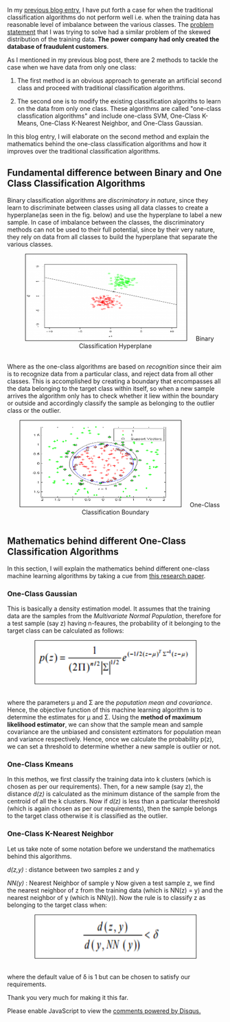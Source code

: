 <!-- 
.. title: One-Class Classification Algorithms
.. slug: one-class-classification-algorithms
.. date: 2017-01-22 12:13:21 UTC+05:30
.. tags: Machine Learning, Application of Novelty Detection Algorithms to predict Electricity Theft
.. category: 
.. link: 
.. description: 
.. type: text
-->

In my [previous blog entry](/posts/when-does-traditional-classification-algorithm-fail/), I have put forth a case for when the traditional classification algorithms do not perform well i.e. when the training data has reasonable level of imbalance between the various classes. The [problem statement](https://drive.google.com/file/d/0B2oOdWdSJWa1NF8ySXhvR1ZvODA/view?usp=sharing) that I was trying to solve had a similar problem of the skewed distribution of the training data. **The power company had only created the database of fraudulent customers**. 

As I mentioned in my previous blog post, there are 2 methods to tackle the case when we have data from only one class:

1. The first method is an obvious approach to generate an artificial second class and proceed with traditional classification algorithms.

2. The second one is to modify the existing classification algoriths to learn on the data from only one class. These algorithms are called "one-class classfication algorithms" and include one-class SVM, One-Class K-Means, One-Class K-Nearest Neighbor, and One-Class Gaussian.

In this blog entry, I will elaborate on the second method and explain the mathematics behind the one-class classification algorithms and how it improves over the traditional classification algorithms. 

## Fundamental difference between Binary and One Class Classification Algorithms

Binary classification algorithms are *discriminatory in nature*, since they learn to discriminate between classes using all data classes to create a hyperplane(as seen in the fig. below) and use the hyperplane to label a new sample. In case of imbalance between the classes, the discriminatory methods can not be used to their full potential, since by their very nature, they rely on data from all classes to build the hyperplane that separate the various classes.

<center><img src="/images/binaryClassification.png" alt="Binary Classification Hyperplane" height="200px" width="375px" border="1px" style="margin: 0px 20px">Binary Classification Hyperplane</center><br/>

Where as the one-class algorithms are based on *recognition* since their aim is to recognize data from a particular class, and reject data from all other classes. This is accomplished by creating a boundary that encompasses all the data belonging to the target class within itself, so when a new sample arrives the algorithm only has to check whether it liew within the boundary or outside and accordingly classify the sample as belonging to the outlier class or the outlier.

<center><img src="/images/oneClassClassification.png" alt="One-Class Classification Boundary" height="200px" width="375px" border="1px" style="margin: 0px 20px">One-Class Classification Boundary</center><br/>

## Mathematics behind different One-Class Classification Algorithms

In this section, I will explain the mathematics behind different one-class machine learning algorithms by taking a cue from [this research paper](http://file.scirp.org/pdf/JBiSE20100300003_45072138.pdf).

### **One-Class Gaussian**

This is basically a density estimation model. It assumes that the training data are the samples from the *Multivariate Normal Population*, therefore for a test sample (say z) having n-feaures, the probability of it belonging to the target class can be calculated as follows:

<center><img src="/images/one-classGaussian.png" alt="one-class gaussian" height="100px" width="375px" border="1px" style="margin: 0px 20px"></center><br/>

where the parameters &mu; and &Sigma; are the *poputation mean and covariance*. Hence, the objective function of this machine learning algorithm is to determine the estimates for &mu; and &Sigma;. Using the **method of maximum likelihood estimator**, we can show that the sample mean and sample covariance are the unbiased and consistent eztimators for population mean and variance respectively. Hence, once we calculate the probability p(z), we can set a threshold to determine whether a new sample is outlier or not.

### **One-Class Kmeans**
 
In this methos, we first classify the training data into k clusters (which is chosen as per our requirements). Then, for a new sample (say z), the distance *d(z)* is calculated as the minimum distance of the sample from the centroid of all the k clusters. Now if *d(z)* is less than a particular thereshold (which is again chosen as per our requirements), then the sample belongs to the target class otherwise it is classified as the outlier.

### **One-Class K-Nearest Neighbor**

Let us take note of some notation before we understand the mathematics behind this algorithms.

*d(z,y)* : distance between two samples z and y

*NN(y)* : Nearest Neighbor of sample y
Now given a test sample z, we find the nearest neighbor of z from the training data (which is NN(z) = y) and the nearest neighbor of y (which is NN(y)). Now the rule is to classify z as belonging to the target class when:

<center><img src="/images/K-NearestNeighbor.png" alt="K-Nearest Neighbor" height="100px" width="375px" border="1px" style="margin: 0px 20px"></center><br/>

where the default value of &delta; is 1 but can be chosen to satisfy our requirements.
 



Thank you very much for making it this far.











<div id="disqus_thread"></div>
<script>
/**
* RECOMMENDED CONFIGURATION VARIABLES: EDIT AND UNCOMMENT THE SECTION BELOW TO INSERT DYNAMIC VALUES FROM YOUR PLATFORM OR CMS.
* LEARN WHY DEFINING THESE VARIABLES IS IMPORTANT: https://disqus.com/admin/universalcode/#configuration-variables
*/
/*
var disqus_config = function () {
this.page.url = PAGE_URL; // Replace PAGE_URL with your page's canonical URL variable
this.page.identifier = PAGE_IDENTIFIER; // Replace PAGE_IDENTIFIER with your page's unique identifier variable
};
*/
(function() { // DON'T EDIT BELOW THIS LINE
var d = document, s = d.createElement('script');

s.src = '//avoyage.disqus.com/embed.js';

s.setAttribute('data-timestamp', +new Date());
(d.head || d.body).appendChild(s);
})();
</script>
<noscript>Please enable JavaScript to view the <a href="https://disqus.com/?ref_noscript" rel="nofollow">comments powered by Disqus.</a></noscript>